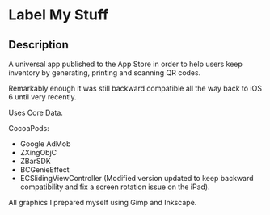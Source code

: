 Label My Stuff
========

## Description
 
 A universal app published to the App Store in order to help users keep inventory by generating, printing and scanning QR codes.
 
 Remarkably enough it was still backward compatible all the way back to iOS 6 until very recently.
 
 Uses Core Data.
 
 CocoaPods:
* Google AdMob 
* ZXingObjC
* ZBarSDK
* BCGenieEffect
* ECSlidingViewController (Modified version updated to keep backward compatibility and fix a screen rotation issue on the iPad).

All graphics I prepared myself using Gimp and Inkscape.
